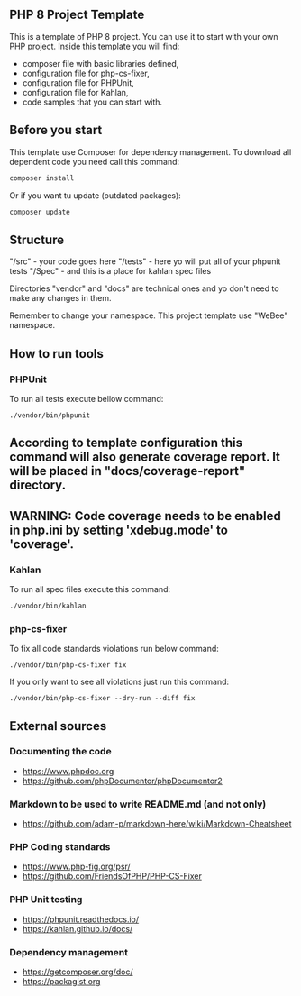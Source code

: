 ## PHP 8 Project Template

This is a template of PHP 8 project. You can use it to start with your own PHP project.
Inside this template you will find:
* composer file with basic libraries defined,
* configuration file for php-cs-fixer,
* configuration file for PHPUnit,
* configuration file for Kahlan,
* code samples that you can start with.

## Before you start
This template use Composer for dependency management. To download all dependent code you need call this command:
```bash
composer install
```

Or if you want tu update (outdated packages):
```bash
composer update
```

## Structure

"/src" - your code goes here
"/tests" - here yo will put all of your phpunit tests
"/Spec" - and this is a place for kahlan spec files

Directories "vendor" and "docs" are technical ones and yo don't need to make any changes in them.

Remember to change your namespace. This project template use "WeBee" namespace.

## How to run tools
### PHPUnit
To run all tests execute bellow command:
```
./vendor/bin/phpunit
```
According to template configuration this command will also generate coverage report. It will be placed in "docs/coverage-report" directory.
---
WARNING: Code coverage needs to be enabled in php.ini by setting 'xdebug.mode' to 'coverage'.
---
### Kahlan
To run all spec files execute this command:
```bash
./vendor/bin/kahlan
```

### php-cs-fixer
To fix all code standards violations run below command:
```
./vendor/bin/php-cs-fixer fix
```

If you only want to see all violations just run this command:
```
./vendor/bin/php-cs-fixer --dry-run --diff fix
```

## External sources
### Documenting the code
* https://www.phpdoc.org
* https://github.com/phpDocumentor/phpDocumentor2

### Markdown to be used to write README.md (and not only)
* https://github.com/adam-p/markdown-here/wiki/Markdown-Cheatsheet

### PHP Coding standards
* https://www.php-fig.org/psr/
* https://github.com/FriendsOfPHP/PHP-CS-Fixer

### PHP Unit testing
* https://phpunit.readthedocs.io/
* https://kahlan.github.io/docs/

### Dependency management
* https://getcomposer.org/doc/
* https://packagist.org
